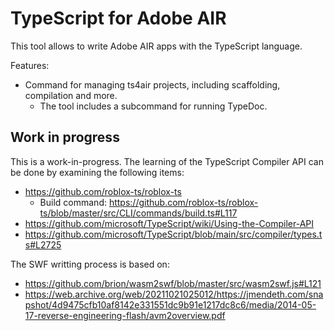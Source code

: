 # TypeScript for Adobe AIR

This tool allows to write Adobe AIR apps with the TypeScript language.

Features:

- Command for managing ts4air projects, including scaffolding, compilation and more.
  - The tool includes a subcommand for running TypeDoc.

## Work in progress

This is a work-in-progress. The learning of the TypeScript Compiler API can be done by examining the following items:

- https://github.com/roblox-ts/roblox-ts
  - Build command: https://github.com/roblox-ts/roblox-ts/blob/master/src/CLI/commands/build.ts#L117
- https://github.com/microsoft/TypeScript/wiki/Using-the-Compiler-API
- https://github.com/microsoft/TypeScript/blob/main/src/compiler/types.ts#L2725

The SWF writting process is based on:

- https://github.com/brion/wasm2swf/blob/master/src/wasm2swf.js#L121
- https://web.archive.org/web/20211021025012/https://jmendeth.com/snapshot/4d9475cfb10af8142e331551dc9b91e1217dc8c6/media/2014-05-17-reverse-engineering-flash/avm2overview.pdf